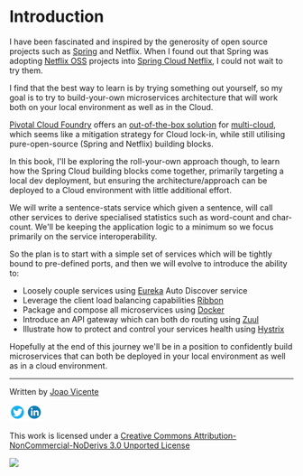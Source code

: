 # Introduction

I have been fascinated and inspired by the generosity of open source projects such as [Spring](https://spring.io/) and Netflix. When I found out that Spring was adopting [Netflix OSS](https://netflix.github.io/) projects into [Spring Cloud Netflix](http://cloud.spring.io/spring-cloud-static/spring-cloud-netflix/1.3.0.RELEASE/), I could not wait to try them.

I find that the best way to learn is by trying something out yourself, so my goal is to try to build-your-own microservices architecture that will work both on your local environment as well as in the Cloud.

[Pivotal Cloud Foundry](http://docs.pivotal.io/pivotalcf/1-10/installing/pcf-docs.html) offers an [out-of-the-box solution](https://spring.io/blog/2015/01/20/microservice-registration-and-discovery-with-spring-cloud-and-netflix-s-eureka) for [multi-cloud](http://docs.pivotal.io/pivotalcf/1-10/refarch/index.html), which seems like a mitigation strategy for Cloud lock-in, while still utilising pure-open-source \(Spring and Netflix\) building blocks.

In this book, I'll be exploring the roll-your-own approach though, to learn how the Spring Cloud building blocks come together, primarily targeting a local dev deployment, but ensuring the architecture/approach can be deployed to a Cloud environment with little additional effort.

We will write a sentence-stats service which given a sentence, will call other services to derive specialised statistics such as word-count and char-count. We'll be keeping the application logic to a minimum so we focus primarily on the service interoperability.

So the plan is to start with a simple set of services which will be tightly bound to pre-defined ports, and then we will evolve to introduce the ability to:

* Loosely couple services using [Eureka](https://github.com/Netflix/eureka) Auto Discover service
* Leverage the client load balancing capabilities [Ribbon](https://github.com/netflix/ribbon)
* Package and compose all microservices using [Docker](https://www.docker.com/)
* Introduce an API gateway which can both do routing using [Zuul](https://github.com/netflix/zuul)
* Illustrate how to protect and control your services health using [Hystrix](https://github.com/netflix/hystrix)

Hopefully at the end of this journey we'll be in a position to confidently build microservices that can both be deployed in your local environment as well as in a cloud environment.

---

Written by [Joao Vicente](https://github.com/joaovicente)

[![](/assets/twitter.png)](https://twitter.com/TheJoaoVicente)[![](/assets/linkedin.png)](http://www.linkedin.com/in/joaodiogovicente)

This work is licensed under a [Creative Commons Attribution-NonCommercial-NoDerivs 3.0 Unported License](http://creativecommons.org/licenses/by-nc-nd/3.0/)

[![](https://i.creativecommons.org/l/by-nc-nd/3.0/88x31.png)](http://creativecommons.org/licenses/by-nc-nd/3.0/)

